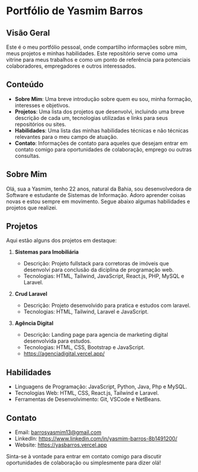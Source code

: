 # Portfólio de Yasmim Barros
## Visão Geral

Este é o meu portfólio pessoal, onde compartilho informações sobre mim, meus projetos e minhas habilidades. Este repositório serve como uma vitrine para meus trabalhos e como um ponto de referência para potenciais colaboradores, empregadores e outros interessados.

## Conteúdo

- **Sobre Mim**: Uma breve introdução sobre quem eu sou, minha formação, interesses e objetivos.
- **Projetos**: Uma lista dos projetos que desenvolvi, incluindo uma breve descrição de cada um, tecnologias utilizadas e links para seus repositórios ou sites.
- **Habilidades**: Uma lista das minhas habilidades técnicas e não técnicas relevantes para o meu campo de atuação.
- **Contato**: Informações de contato para aqueles que desejam entrar em contato comigo para oportunidades de colaboração, emprego ou outras consultas.

## Sobre Mim

Olá, sua a Yasmim, tenho 22 anos, natural da Bahia, sou desenvolvedora de Software e estudante de Sistemas de Informação. Adoro aprender coisas novas e estou sempre em movimento. Segue abaixo algumas habilidades e projetos que realizei.


## Projetos

Aqui estão alguns dos projetos em destaque:

1. **Sistemas para Imobiliária**
   - Descrição: Projeto fullstack para corretoras de imóveis que desenvolvi para conclusão da diciplina de programação web.
   - Tecnologias: HTML, Tailwind, JavaScript, React.js, PHP, MySQL e Laravel.

2. **Crud Laravel**
   - Descrição: Projeto desenvolvido para pratica e estudos com laravel.
   - Tecnologias: HTML, Tailwind, Laravel e JavaScript.
   

3. **Agência Digital**
   - Descrição: Landing page para agencia de marketing digital desenvolvida para estudos.
   - Tecnologias: HTML, CSS, Bootstrap e JavaScript.
   - https://agenciadigital.vercel.app/
     

## Habilidades

- Linguagens de Programação: JavaScript, Python, Java, Php e MySQL.
- Tecnologias Web: HTML, CSS, React.js, Tailwind e Laravel.
- Ferramentas de Desenvolvimento: Git, VSCode e NetBeans.

## Contato

- Email: barrosyasmim13@gmail.com
- LinkedIn: https://www.linkedin.com/in/yasmim-barros-8b1491200/
- Website: https://yasbarros.vercel.app

Sinta-se à vontade para entrar em contato comigo para discutir oportunidades de colaboração ou simplesmente para dizer olá!
